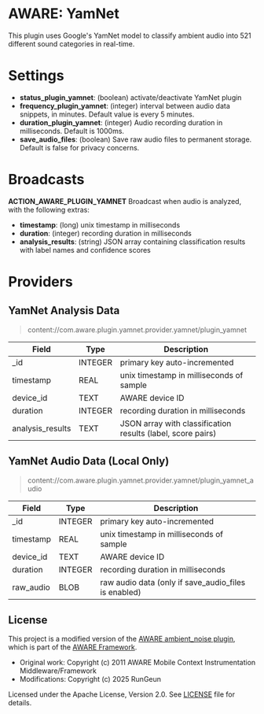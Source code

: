 AWARE: YamNet
===================================

This plugin uses Google's YamNet model to classify ambient audio into 521 different sound categories in real-time. 

# Settings
- **status_plugin_yamnet**: (boolean) activate/deactivate YamNet plugin
- **frequency_plugin_yamnet**: (integer) interval between audio data snippets, in minutes. Default value is every 5 minutes.
- **duration_plugin_yamnet**: (integer) Audio recording duration in milliseconds. Default is 1000ms.
- **save_audio_files**: (boolean) Save raw audio files to permanent storage. Default is false for privacy concerns.

# Broadcasts
**ACTION_AWARE_PLUGIN_YAMNET**
Broadcast when audio is analyzed, with the following extras:
- **timestamp**: (long) unix timestamp in milliseconds
- **duration**: (integer) recording duration in milliseconds  
- **analysis_results**: (string) JSON array containing classification results with label names and confidence scores
    
# Providers
## YamNet Analysis Data
> content://com.aware.plugin.yamnet.provider.yamnet/plugin_yamnet

Field | Type | Description
----- | ---- | -----------
_id | INTEGER | primary key auto-incremented
timestamp | REAL | unix timestamp in milliseconds of sample
device_id | TEXT | AWARE device ID
duration | INTEGER | recording duration in milliseconds
analysis_results | TEXT | JSON array with classification results (label, score pairs)

## YamNet Audio Data (Local Only)
> content://com.aware.plugin.yamnet.provider.yamnet/plugin_yamnet_audio

Field | Type | Description
----- | ---- | -----------
_id | INTEGER | primary key auto-incremented
timestamp | REAL | unix timestamp in milliseconds of sample
device_id | TEXT | AWARE device ID
duration | INTEGER | recording duration in milliseconds
raw_audio | BLOB | raw audio data (only if save_audio_files is enabled)

## License

This project is a modified version of the [AWARE ambient_noise plugin](https://github.com/denzilferreira/com.aware.plugin.ambient_noise), 
which is part of the [AWARE Framework](https://github.com/denzilferreira/aware-client).

- Original work: Copyright (c) 2011 AWARE Mobile Context Instrumentation Middleware/Framework  
- Modifications: Copyright (c) 2025 RunGeun

Licensed under the Apache License, Version 2.0. See [LICENSE](LICENSE) file for details.
